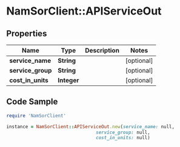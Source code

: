 # NamSorClient::APIServiceOut

## Properties
Name | Type | Description | Notes
------------ | ------------- | ------------- | -------------
**service_name** | **String** |  | [optional] 
**service_group** | **String** |  | [optional] 
**cost_in_units** | **Integer** |  | [optional] 

## Code Sample

```ruby
require 'NamSorClient'

instance = NamSorClient::APIServiceOut.new(service_name: null,
                                 service_group: null,
                                 cost_in_units: null)
```


